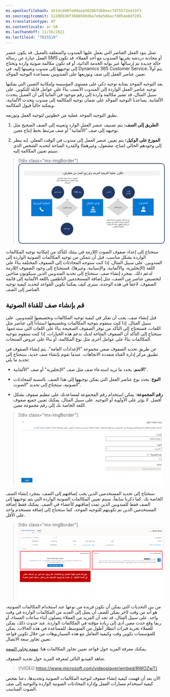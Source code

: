 ```yaml
---
ms.openlocfilehash: a51dcd48fe04aea5020bfdb8eec7475572da33f3
ms.sourcegitcommit: 51200b30f3608949d6a7e9e566acfd054e8d7285
ms.translationtype: HT
ms.contentlocale: ar-SA
ms.lasthandoff: 11/16/2021
ms.locfileid: "7815519"
---
```

تمثل بنود العمل العناصر التي يعمل عليها المندوب والمتعلقة بالعميل. قد يكون عنصر العمل عبارة عن رسالة SMS أو محادثة دردشة يجريها المندوب مع أحد العملاء. قد تكون حالة جديدة تم إرسالها عبر بوابة الخدمة الذاتية، أو قد تكون مكالمة صوتية واردة وتحتاج إلى توجيهها إلى مندوب وتعيينها إليه. في Dynamics 365 Customer Service، يتم أولاً تعيين عناصر العمل إلى صف وتوزيعها على المندوبين بمساعدة التوجيه الموحّد. 

يعد التوجيه الموحد بمثابة توجيه ذكي على مستوى المؤسسة وإمكانية التعيين التي يمكنها توجيه عناصر العمل الواردة إلى المندوب الأنسب بناءً على عوامل قابلة للتكوين. على سبيل المثال، قد تشير مكالمة واردة إلى رقم موجود في ألمانيا إلى أن العميل يتحدث الألمانية. يساعدنا التوجيه الموحّد على ضمان توجيه المكالمة إلى مندوب يتحدث الألمانية، ويمكنه حالياً قبول المكالمة. 

يطبق التوجيه الموحد عملية من خطوتين لتوجيه العمل وتوزيعه. 

1.  **الطريق إلى الصف:** يتم تصنيف عنصر العمل الوارد وتعيينه إلى الصف الصحيح مثل توجيهه إلى صف "الألمانية" أو صف مرتبط بخط إنتاج معين. 
    
1.  **الموزع على الوكيل:** يتم تعيين عنصر العمل إلى مندوب في الوقت الفعلي. إنه ينظر إلى وجودهم الحالي (متاح، مشغول، وغيرهما) والقدرة المتاحة لتحديد الشخص الذي سيتم تعيين المكالمة إليه. 
    
> [!div class="mx-imgBorder"]
> [![رسم تخطيطي لعملية توزيع العمل والتوجيه الموحّد.](../media/routing-overview.png)](../media/routing-overview.png#lightbox)

ستحتاج إلى إعداد صفوف الصوت اللازمة في بيئتك للتأكد من إمكانية توجيه المكالمات الواردة بشكل مناسب، قبل أن تتمكن من توجيه المكالمات الصوتية الواردة إلى المندوبين. على سبيل المثال، إذا كنت ستوجه المحادثات إلى الصفوف المختلفة بناءً على اللغة (الإنجليزية، والألمانية، والإسبانية، وغيرها)، فستحتاج إلى وجود الصفوف اللازمة لدعم ذلك. بمجرد إنشاء صف، ستحتاج إلى تحديد المندوبين الذين سيكونون متاحين لتخصيص عناصر من الصف، مثل إضافة المستخدمين الناطقين باللغة الألمانية إلى قائمة الصفوف. لاحقاً في هذه الوحدة، سترى كيف يمكننا تكوين القواعد لتحديد كيفية توجيه العناصر إلى الصف. 

## <a name="create-a-queue-for-the-voice-channel"></a>قم بإنشاء صف للقناة الصوتية

قبل إنشاء صف، يجب أن تفكر في كيفية توجيه المكالمات وتخصيصها للمندوبين. على سبيل المثال، إذا كنت ستقوم بتوجيه المكالمات وتخصيصها استناداً إلى عناصر مثل اللغات، فستحتاج إلى التأكد من توفر الصفوف الصحيحة بناءً على اللغات التي ستدعمها. ستحتاج إلى التأكد أن الصفوف المتاحة لديك تدعم هذه الخيارات، إذا كنت ستقوم بتوجيه المكالمات بناءً على عوامل أخرى مثل نوع المكالمة، أو بناءً على عروض المنتجات. 

عن طريق تحديد الصفوف ضمن مجموعة "الإعدادات العامة"، يتم إنشاء الصفوف في تطبيق مركز إدارة القناة متعددة الاتجاهات. عندما تقوم بإنشاء صف جديد، ستحتاج إلى تحديد ما يلي:

-   **الاسم**: يحدد ما تريد استدعاء صف مثل صف "الإنجليزية" أو صف "الألمانية".

-   **النوع**: يحدد نوع عناصر العمل التي يمكن توجيهها إلى هذا الصف. *بالنسبة للمحادثات الصوتية، ستحتاج إلى تحديد "الصوت".*

-   **رقم المجموعة**: يمكن استخدام رقم المجموعة لمساعدتك على تنظيم صفوف بشكل أفضل. لا يؤثر على الأولوية أو التوجيه. على سبيل المثال، يمكنك تعيين جميع صفوف اللغة الخاصة بك إلى رقم مجموعة معين. 

> [!div class="mx-imgBorder"]
> [![لقطة شاشة للنافذة "إنشاء صف".](../media/create-queue.png)](../media/create-queue.png#lightbox)

ستحتاج إلى تحديد المستخدمين الذين يجب إضافتهم إلى الصف، بمجرد إنشاء الصف الخاصة بك. كما ذكرنا سابقاً، سيتم تعيين المكالمات الصوتية الواردة التي يتم توجيهها إلى الصف فقط للمندوبين الذين تمت إضافتهم كأعضاء في الصف. يمكنك فقط إضافة المستخدمين الذين تم تكوينهم للتوجيه الموحد، كما ستحتاج إلى إضافة مستخدم واحد على الأقل.

> [!div class="mx-imgBorder"]
> [![لقطة شاشة لصف الصوت مع إضافة مستخدم.](../media/add-users.png)](../media/add-users.png#lightbox)

من بين التحديات التي يمكن أن تكون فريدة من نوعها عند استخدام المكالمات الصوتية، هو أنه من وقت لآخر يمكن للصف أن يصل إلى العديد من المكالمات الواردة في وقت واحد. على سبيل المثال، قد تجد أن المزيد من العملاء يتصلون أثناء ساعات المساء، أو ربما وقع حدث معين أدى إلى زيادة مؤقتة في المكالمات الواردة. عند حدوث ذلك، يمكن للعملاء تجربة فترات انتظار أطول من المتوسط. للمساعدة في هذه الحالات، يمكن للمؤسسات تكوين وقت وكيفية التعامل مع هذه السيناريوهات من خلال تكوين قواعد تعيين تجاوز سعة الاتصال. 

يمكنك معرفة المزيد حول قواعد تعيين تجاوز المكالمات هنا: [مهمة تجاوز السعة](/dynamics365/customer-service/voice-channel-call-overflow?azure-portal=true#configure-call-overflow).

شاهد الفيديو التالي لمعرفة المزيد حول تحديد الصفوف.

> [!VIDEO https://www.microsoft.com/videoplayer/embed/RWOZwT]

الآن بعد أن فهمت كيفية إنشاء صفوف لتوجيه المكالمات الصوتية وتحديدها، دعنا نفحص كيفية استخدام مسارات العمل وإدارة المحادثات الصوتية الواردة والتوجيه إلى صف الصوت المناسب. 
